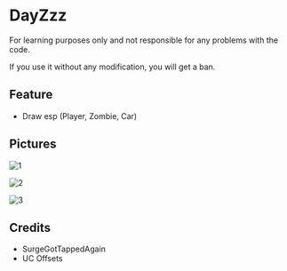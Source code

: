# DayZzz
For learning purposes only and not responsible for any problems with the code.  

If you use it without any modification, you will get a ban.

## Feature
- Draw esp (Player, Zombie, Car)  

## Pictures
![1](https://user-images.githubusercontent.com/70523536/145586801-2de7d331-f5b8-4823-825f-43d4b478ea03.png)  

![2](https://user-images.githubusercontent.com/70523536/145587851-dbf194eb-b8e7-43bc-bebc-83e71b9eddaa.png)

![3](https://user-images.githubusercontent.com/70523536/145587946-0f4e8d83-13db-49fd-aea4-332e66b47b6c.png)

## Credits
- SurgeGotTappedAgain
- UC Offsets
